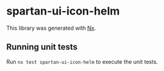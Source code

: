 # spartan-ui-icon-helm

This library was generated with [Nx](https://nx.dev).


## Running unit tests

Run `nx test spartan-ui-icon-helm` to execute the unit tests.

